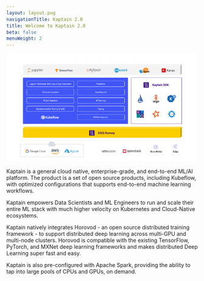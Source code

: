 ```yaml
---
layout: layout.pug
navigationTitle: Kaptain 2.0
title: Welcome to Kaptain 2.0
beta: false
menuWeight: 2
---
```


![Kaptain](img/d2iq-kaptain.png)

Kaptain is a general cloud native, enterprise-grade, and end-to-end ML/AI platform. The product is a set of open
source products, including Kubeflow, with optimized configurations that supports end-to-end machine learning workflows.

Kaptain empowers Data Scientists and ML Engineers to run and scale their entire ML stack with much higher velocity on Kubernetes and Cloud-Native ecosystems.

Kaptain natively integrates Horovod - an open source distributed training framework - to support distributed deep learning across multi-GPU and multi-node clusters. Horovod is compatible with the existing TensorFlow, PyTorch, and MXNet deep learning frameworks and makes distributed Deep Learning super fast and easy.

Kaptain is also pre-configured with Apache Spark, providing the ability to tap into large pools of CPUs and GPUs, on demand.
